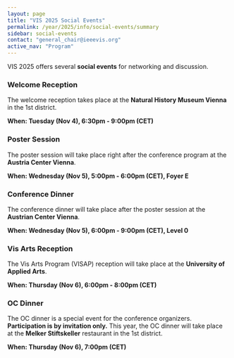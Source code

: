 ```yaml
---
layout: page
title: "VIS 2025 Social Events"
permalink: /year/2025/info/social-events/summary
sidebar: social-events
contact: "general_chair@ieeevis.org"
active_nav: "Program"
---
```


VIS 2025 offers several **social events** for networking and discussion.

### Welcome Reception

The welcome reception takes place at the **Natural History Museum Vienna** in the 1st district.

**When: Tuesday (Nov 4), 6:30pm - 9:00pm (CET)**


### Poster Session

The poster session will take place right after the conference program at the **Austria Center Vienna**.

**When: Wednesday (Nov 5), 5:00pm - 6:00pm (CET), Foyer E**


### Conference Dinner

The conference dinner will take place after the poster session at the **Austrian Center Vienna**.

**When: Wednesday (Nov 5), 6:00pm - 9:00pm (CET), Level 0**


### Vis Arts Reception

The Vis Arts Program (VISAP) reception will take place at the **University of Applied Arts**.

**When: Thursday (Nov 6), 6:00pm - 8:00pm (CET)**


### OC Dinner

The OC dinner is a special event for the conference organizers. **Participation is by invitation only.**
This year, the OC dinner will take place at the **Melker Stiftskeller** restaurant in the 1st district.

**When: Thursday (Nov 6), 7:00pm (CET)**
